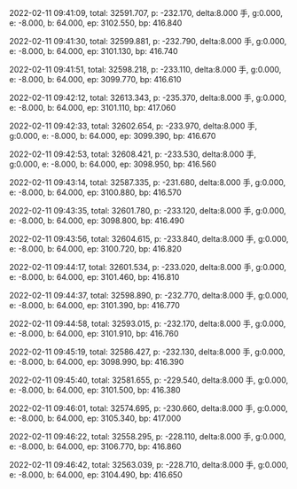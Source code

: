 2022-02-11 09:41:09, total: 32591.707, p: -232.170, delta:8.000 手, g:0.000, e: -8.000, b: 64.000, ep: 3102.550, bp: 416.840

2022-02-11 09:41:30, total: 32599.881, p: -232.790, delta:8.000 手, g:0.000, e: -8.000, b: 64.000, ep: 3101.130, bp: 416.740

2022-02-11 09:41:51, total: 32598.218, p: -233.110, delta:8.000 手, g:0.000, e: -8.000, b: 64.000, ep: 3099.770, bp: 416.610

2022-02-11 09:42:12, total: 32613.343, p: -235.370, delta:8.000 手, g:0.000, e: -8.000, b: 64.000, ep: 3101.110, bp: 417.060

2022-02-11 09:42:33, total: 32602.654, p: -233.970, delta:8.000 手, g:0.000, e: -8.000, b: 64.000, ep: 3099.390, bp: 416.670

2022-02-11 09:42:53, total: 32608.421, p: -233.530, delta:8.000 手, g:0.000, e: -8.000, b: 64.000, ep: 3098.950, bp: 416.560

2022-02-11 09:43:14, total: 32587.335, p: -231.680, delta:8.000 手, g:0.000, e: -8.000, b: 64.000, ep: 3100.880, bp: 416.570

2022-02-11 09:43:35, total: 32601.780, p: -233.120, delta:8.000 手, g:0.000, e: -8.000, b: 64.000, ep: 3098.800, bp: 416.490

2022-02-11 09:43:56, total: 32604.615, p: -233.840, delta:8.000 手, g:0.000, e: -8.000, b: 64.000, ep: 3100.720, bp: 416.820

2022-02-11 09:44:17, total: 32601.534, p: -233.020, delta:8.000 手, g:0.000, e: -8.000, b: 64.000, ep: 3101.460, bp: 416.810

2022-02-11 09:44:37, total: 32598.890, p: -232.770, delta:8.000 手, g:0.000, e: -8.000, b: 64.000, ep: 3101.390, bp: 416.770

2022-02-11 09:44:58, total: 32593.015, p: -232.170, delta:8.000 手, g:0.000, e: -8.000, b: 64.000, ep: 3101.910, bp: 416.760

2022-02-11 09:45:19, total: 32586.427, p: -232.130, delta:8.000 手, g:0.000, e: -8.000, b: 64.000, ep: 3098.990, bp: 416.390

2022-02-11 09:45:40, total: 32581.655, p: -229.540, delta:8.000 手, g:0.000, e: -8.000, b: 64.000, ep: 3101.500, bp: 416.380

2022-02-11 09:46:01, total: 32574.695, p: -230.660, delta:8.000 手, g:0.000, e: -8.000, b: 64.000, ep: 3105.340, bp: 417.000

2022-02-11 09:46:22, total: 32558.295, p: -228.110, delta:8.000 手, g:0.000, e: -8.000, b: 64.000, ep: 3106.770, bp: 416.860

2022-02-11 09:46:42, total: 32563.039, p: -228.710, delta:8.000 手, g:0.000, e: -8.000, b: 64.000, ep: 3104.490, bp: 416.650